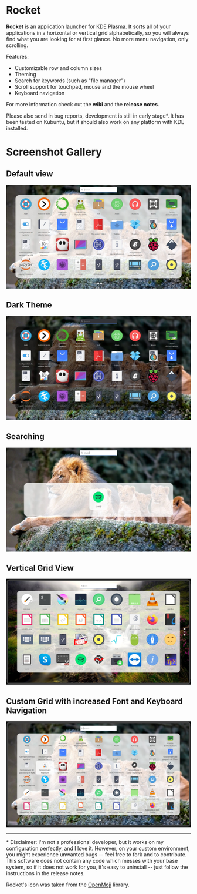 # Rocket

**Rocket** is an application launcher for KDE Plasma. It sorts all of your applications in a horizontal or vertical grid alphabetically, so you will always find what you are looking for at first glance. No more menu navigation, only scrolling.

Features:
 - Customizable row and column sizes
 - Theming
 - Search for keywords (such as "file manager")
 - Scroll support for touchpad, mouse and the mouse wheel
 - Keyboard navigation

For more information check out the **wiki** and the **release notes**.

Please also send in bug reports, development is still in early stage*. It has been tested on Kubuntu, but it should also work on any platform with KDE installed.

# Screenshot Gallery

## Default view
![Alt text](/screenshots/screenshot.jpeg?raw=true "")

## Dark Theme
![Alt text](/screenshots/screenshot_dark.jpeg?raw=true "")


## Searching
![Alt text](/screenshots/screenshot_search.jpeg?raw=true "")

## Vertical Grid View
![Alt text](/screenshots/vertical_scrolling.jpg?raw=true "")

## Custom Grid with increased Font and Keyboard Navigation
![Alt text](/screenshots/screenshot_large_grid.jpeg?raw=true "")

-------------------------------------------
\* Disclaimer: I'm not a professional developer, but it works on my configuration perfectly, and I love it. However, on your custom environment, you might experience unwanted bugs -- feel free to fork and to contribute.
This software does not contain any code which messes with your base system, so if it does not work for you, it's easy to uninstall -- just follow the instructions in the release notes.

Rocket's icon was taken from the [OpenMoji](https://openmoji.org/) library.
